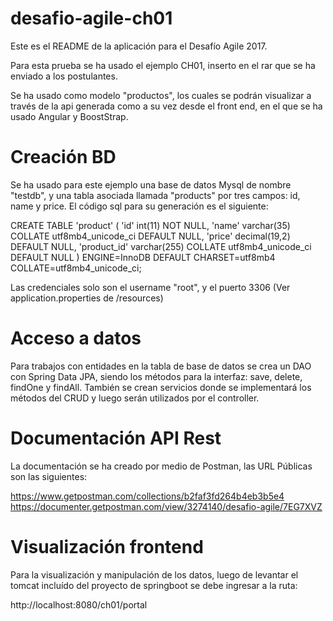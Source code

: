 # desafio-agile-ch01
Este es el README de la aplicación para el Desafío Agile 2017.

Para esta prueba se ha usado el ejemplo CH01, inserto en el rar que se ha enviado a los postulantes. 

Se ha usado como modelo "productos", los cuales se podrán visualizar a través de la api generada como a su vez desde el front end, en el que se ha usado Angular y BoostStrap.


Creación BD
===
Se ha usado para este ejemplo una base de datos Mysql de nombre "testdb", y una tabla asociada llamada "products" por tres campos: id, name y price. El código sql para su generación es el siguiente:


CREATE TABLE 'product' (
  'id' int(11) NOT NULL,
  'name' varchar(35) COLLATE utf8mb4_unicode_ci DEFAULT NULL,
  'price' decimal(19,2) DEFAULT NULL,
  'product_id' varchar(255) COLLATE utf8mb4_unicode_ci DEFAULT NULL
) ENGINE=InnoDB DEFAULT CHARSET=utf8mb4 COLLATE=utf8mb4_unicode_ci;

Las credenciales solo son el username "root", y el puerto 3306 (Ver application.properties de /resources)


Acceso a datos
===
Para trabajos con entidades en la tabla de base de datos se crea un DAO con Spring Data JPA, siendo los métodos para la interfaz: save, delete, findOne y findAll. También se crean servicios donde se implementará los métodos del CRUD y luego serán utilizados por el controller.


Documentación API Rest
===
La documentación se ha creado por medio de Postman, las URL Públicas son las siguientes:

 https://www.getpostman.com/collections/b2faf3fd264b4eb3b5e4
 https://documenter.getpostman.com/view/3274140/desafio-agile/7EG7XVZ



Visualización frontend
===
Para la visualización y manipulación de los datos, luego de levantar el tomcat incluído del proyecto de springboot se debe ingresar a la ruta:

http://localhost:8080/ch01/portal


